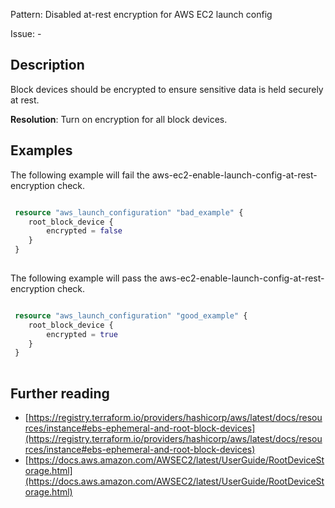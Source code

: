 Pattern: Disabled at-rest encryption for AWS EC2 launch config

Issue: -

## Description

Block devices should be encrypted to ensure sensitive data is held securely at rest.

**Resolution**: Turn on encryption for all block devices.

## Examples

The following example will fail the aws-ec2-enable-launch-config-at-rest-encryption check.
```terraform

 resource "aws_launch_configuration" "bad_example" {
 	root_block_device {
 		encrypted = false
 	}
 }
 
```

The following example will pass the aws-ec2-enable-launch-config-at-rest-encryption check.
```terraform

 resource "aws_launch_configuration" "good_example" {
 	root_block_device {
 		encrypted = true
 	}
 }
 
```

## Further reading

- [https://registry.terraform.io/providers/hashicorp/aws/latest/docs/resources/instance#ebs-ephemeral-and-root-block-devices](https://registry.terraform.io/providers/hashicorp/aws/latest/docs/resources/instance#ebs-ephemeral-and-root-block-devices)
- [https://docs.aws.amazon.com/AWSEC2/latest/UserGuide/RootDeviceStorage.html](https://docs.aws.amazon.com/AWSEC2/latest/UserGuide/RootDeviceStorage.html)